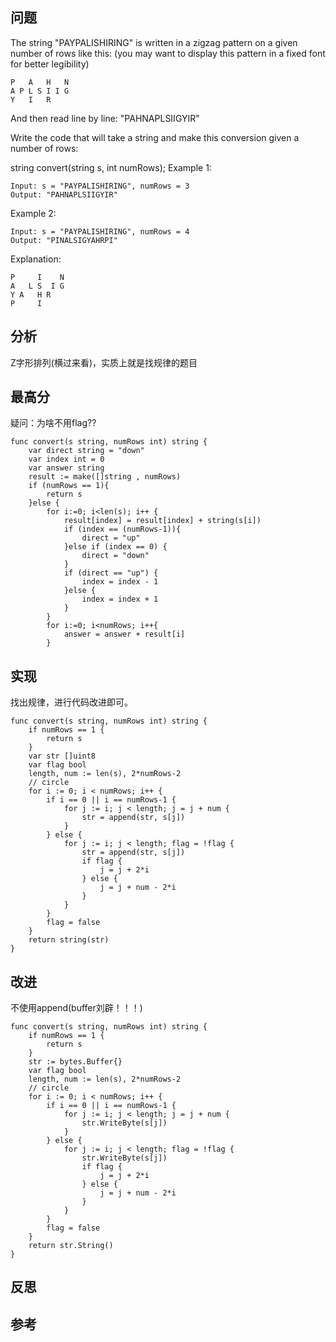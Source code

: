 ## 问题
The string "PAYPALISHIRING" is written in a zigzag pattern on a given number of rows like this: (you may want to display this pattern in a fixed font for better legibility)
```
P   A   H   N
A P L S I I G
Y   I   R
```
And then read line by line: "PAHNAPLSIIGYIR"

Write the code that will take a string and make this conversion given a number of rows:

string convert(string s, int numRows);
Example 1:
```
Input: s = "PAYPALISHIRING", numRows = 3
Output: "PAHNAPLSIIGYIR"
```

Example 2:
```
Input: s = "PAYPALISHIRING", numRows = 4
Output: "PINALSIGYAHRPI"
```

Explanation:
```
P     I    N
A   L S  I G
Y A   H R
P     I
```

## 分析
Z字形排列(横过来看)，实质上就是找规律的题目

## 最高分
疑问：为啥不用flag??
```golang
func convert(s string, numRows int) string {
    var direct string = "down"
    var index int = 0
    var answer string
    result := make([]string , numRows)
    if (numRows == 1){
        return s
    }else {
        for i:=0; i<len(s); i++ {
            result[index] = result[index] + string(s[i])
            if (index == (numRows-1)){
                direct = "up"
            }else if (index == 0) {
                direct = "down"
            }
            if (direct == "up") {
                index = index - 1
            }else {
                index = index + 1
            }
        }
        for i:=0; i<numRows; i++{
            answer = answer + result[i]
        }
```


## 实现
找出规律，进行代码改进即可。

```golang
func convert(s string, numRows int) string {
    if numRows == 1 {
        return s
    }
    var str []uint8
    var flag bool
    length, num := len(s), 2*numRows-2
    // circle
    for i := 0; i < numRows; i++ {
        if i == 0 || i == numRows-1 {
            for j := i; j < length; j = j + num {
                str = append(str, s[j])
            }
        } else {
            for j := i; j < length; flag = !flag {
                str = append(str, s[j])
                if flag {
                    j = j + 2*i
                } else {
                    j = j + num - 2*i
                }
            }
        }
        flag = false
    }
    return string(str)
}
```

## 改进
不使用append(buffer刘辟！！！)
```golang
func convert(s string, numRows int) string {
    if numRows == 1 {
        return s
    }
    str := bytes.Buffer{}
    var flag bool
    length, num := len(s), 2*numRows-2
    // circle
    for i := 0; i < numRows; i++ {
        if i == 0 || i == numRows-1 {
            for j := i; j < length; j = j + num {
                str.WriteByte(s[j])
            }
        } else {
            for j := i; j < length; flag = !flag {
                str.WriteByte(s[j])
                if flag {
                    j = j + 2*i
                } else {
                    j = j + num - 2*i
                }
            }
        }
        flag = false
    }
    return str.String()
}
```

## 反思

## 参考